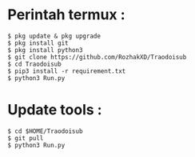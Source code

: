 # Perintah termux :
    $ pkg update & pkg upgrade
    $ pkg install git
    $ pkg install python3
    $ git clone https://github.com/RozhakXD/Traodoisub
    $ cd Traodoisub
    $ pip3 install -r requirement.txt
    $ python3 Run.py
# Update tools :
    $ cd $HOME/Traodoisub
    $ git pull
    $ python3 Run.py
